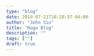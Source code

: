 ```yaml
---
type: "blog"
date: 2019-07-21T18:28:57-04:00
author: "John Siu"
title: "Hugo Blog"
description: ""
tags: [""]
draft: true
---
```

<!--more-->
